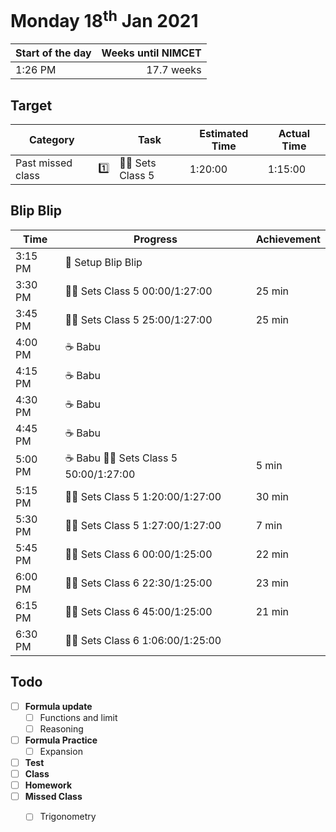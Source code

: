 # Monday 18<sup>th</sup> Jan 2021

| Start of the day | Weeks until NIMCET |
| ---------------- | -----------------: |
| 1:26 PM          |         17.7 weeks |

## Target

| Category          |      | Task            | Estimated Time | Actual Time |
| ----------------- | ---: | --------------- | -------------- | ----------- |
| Past missed class |    1️⃣ | 👨‍🏫 Sets Class 5 | 1:20:00        | 1:15:00     |

## Blip Blip

| Time     | Progress                             | Achievement |
| -------- | ------------------------------------ | ----------- |
| 3:15 PM  | 📃 Setup Blip Blip                    |             |
| 3:30 PM  | 👨‍🏫 Sets Class 5 00:00/1:27:00        | 25 min      |
| 3:45 PM  | 👨‍🏫 Sets Class 5 25:00/1:27:00        | 25 min      |
| 4:00 PM  | ☕ Babu                               |             |
| 4:15 PM  | ☕ Babu                               |             |
| 4:30 PM  | ☕ Babu                               |             |
| 4:45 PM  | ☕ Babu                               |             |
| 5:00 PM  | ☕ Babu 👨‍🏫 Sets Class 5 50:00/1:27:00 | 5 min       |
| 5:15 PM  | 👨‍🏫 Sets Class 5 1:20:00/1:27:00      | 30 min      |
| 5:30 PM  | 👨‍🏫 Sets Class 5 1:27:00/1:27:00      | 7 min       |
| 5:45 PM  | 👨‍🏫 Sets Class 6 00:00/1:25:00        | 22 min      |
| 6:00 PM  | 👨‍🏫 Sets Class 6 22:30/1:25:00        | 23 min      |
| 6:15 PM  | 👨‍🏫 Sets Class 6 45:00/1:25:00        | 21 min      |
| 6:30 PM  | 👨‍🏫 Sets Class 6 1:06:00/1:25:00      |             |

## Todo

- [ ] **Formula update**
  - [ ] Functions and limit
  - [ ] Reasoning
- [ ] **Formula Practice**
  - [ ] Expansion
- [ ] **Test**
- [ ] **Class**
- [ ] **Homework**
- [ ] **Missed Class**
  - [ ] Trigonometry 

